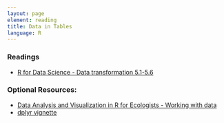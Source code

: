 ```yaml
---
layout: page
element: reading
title: Data in Tables
language: R
---
```


### Readings

* [R for Data Science - Data transformation 5.1-5.6](http://r4ds.had.co.nz/transform.html)

### Optional Resources:
 
* [Data Analysis and Visualization in R for Ecologists - Working with data](http://www.datacarpentry.org/R-ecology-lesson/working-with-data.html)
* [dplyr vignette](https://cran.r-project.org/web/packages/dplyr/vignettes/dplyr.html)
